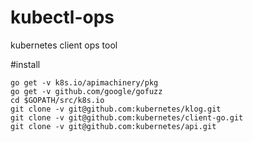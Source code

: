 # kubectl-ops
kubernetes client ops tool



#install
```shell
go get -v k8s.io/apimachinery/pkg
go get -v github.com/google/gofuzz
cd $GOPATH/src/k8s.io
git clone -v git@github.com:kubernetes/klog.git
git clone -v git@github.com:kubernetes/client-go.git
git clone -v git@github.com:kubernetes/api.git
```

